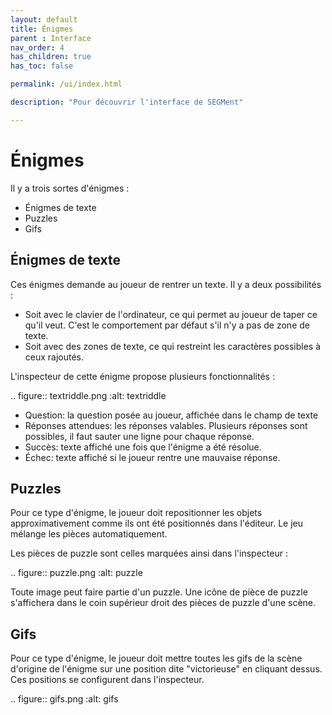 ```yaml
---
layout: default
title: Énigmes
parent : Interface
nav_order: 4
has_children: true
has_toc: false

permalink: /ui/index.html

description: "Pour découvrir l'interface de SEGMent"

---
```


# Énigmes

Il y a trois sortes d'énigmes :

 - Énigmes de texte
 - Puzzles
 - Gifs


## Énigmes de texte

Ces énigmes demande au joueur de rentrer un texte.
Il y a deux possibilités :

 - Soit avec le clavier de l'ordinateur, ce qui permet au joueur de taper ce qu'il veut.
   C'est le comportement par défaut s'il n'y a pas de zone de texte.
 - Soit avec des zones de texte, ce qui restreint les caractères possibles à ceux rajoutés.


L'inspecteur de cette énigme propose plusieurs fonctionnalités :

.. figure:: textriddle.png
   :alt: textriddle

- Question: la question posée au joueur, affichée dans le champ de texte
- Réponses attendues: les réponses valables. Plusieurs réponses sont possibles, il faut sauter une ligne pour chaque réponse.
- Succès: texte affiché une fois que l'énigme a été résolue.
- Échec: texte affiché si le joueur rentre une mauvaise réponse.

## Puzzles

Pour ce type d'énigme, le joueur doit repositionner les objets approximativement comme ils ont été positionnés
dans l'éditeur.
Le jeu mélange les pièces automatiquement.

Les pièces de puzzle sont celles marquées ainsi dans l'inspecteur :

.. figure:: puzzle.png
   :alt: puzzle

Toute image peut faire partie d'un puzzle. Une icône de pièce de puzzle s'affichera dans le coin supérieur
droit des pièces de puzzle d'une scène.

## Gifs

Pour ce type d'énigme, le joueur doit mettre toutes les gifs de la scène d'origine de l'énigme
sur une position dite "victorieuse" en cliquant dessus.
Ces positions se configurent dans l'inspecteur.

.. figure:: gifs.png
   :alt: gifs
